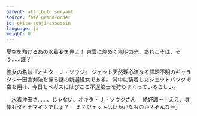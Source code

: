 ```yaml
---
parent: attribute.servant
source: fate-grand-order
id: okita-souji-assassin
language: ja
weight: 0
---
```


夏空を翔けるあの水着姿を見よ！
東雲に煌めく無明の光、あれこそは、そう……誰？

彼女の名は『オキタ・Ｊ・ソウジ』
ジェット天然理心流なる詳細不明のギャラクシー田舎剣法を操る謎の新選組女である。
背中に装着したジェットパックで空を翔け、今日もベガスにはびこる不逞浪士を狩りまくっているらしい。

「水着沖田さ……、じゃない、オキタ・Ｊ・ソウジさん
　絶好調～！ええ、身体もダイナマイツでしょ？
　え？ジェットはいかがなものか？そんなー」
